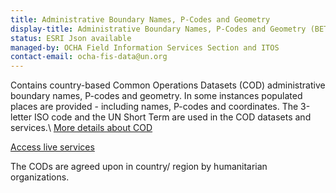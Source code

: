```yaml
---
title: Administrative Boundary Names, P-Codes and Geometry
display-title: Administrative Boundary Names, P-Codes and Geometry (BETA)
status: ESRI Json available
managed-by: OCHA Field Information Services Section and ITOS
contact-email: ocha-fis-data@un.org
---
```


Contains country-based Common Operations Datasets (COD) administrative boundary names, P-codes and geometry. In some instances populated places are provided - including names, P-codes and coordinates. The 3-letter ISO code and the UN Short Term are used in the COD datasets and services.\\
[More details about COD](https://sites.google.com/site/commonoperationaldataset/other-resources/itos-and-cod-services)

[Access live services](http://gistmaps.itos.uga.edu/arcgis/rest/services/COD_External)

The CODs are agreed upon in country/ region by humanitarian organizations.
